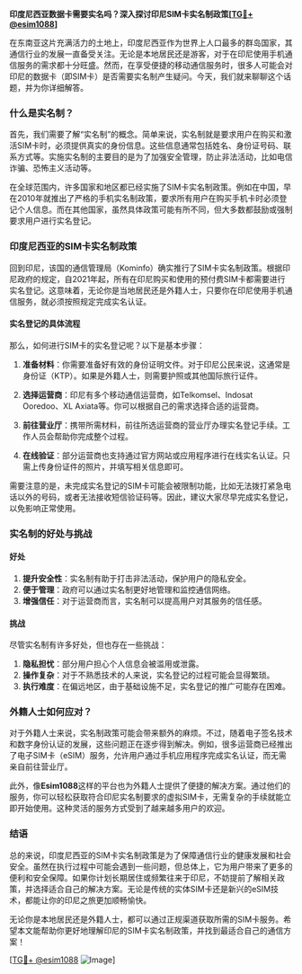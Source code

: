 **印度尼西亚数据卡需要实名吗？深入探讨印尼SIM卡实名制政策[[TG💪+ @esim1088](https://t.me/s/esim1088)]**

在东南亚这片充满活力的土地上，印度尼西亚作为世界上人口最多的群岛国家，其通信行业的发展一直备受关注。无论是本地居民还是游客，对于在印尼使用手机通信服务的需求都十分旺盛。然而，在享受便捷的移动通信服务时，很多人可能会对印尼的数据卡（即SIM卡）是否需要实名制产生疑问。今天，我们就来聊聊这个话题，并为你详细解答。

### 什么是实名制？

首先，我们需要了解“实名制”的概念。简单来说，实名制就是要求用户在购买和激活SIM卡时，必须提供真实的身份信息。这些信息通常包括姓名、身份证号码、联系方式等。实施实名制的主要目的是为了加强安全管理，防止非法活动，比如电信诈骗、恐怖主义活动等。

在全球范围内，许多国家和地区都已经实施了SIM卡实名制政策。例如在中国，早在2010年就推出了严格的手机实名制政策，要求所有用户在购买手机卡时必须登记个人信息。而在其他国家，虽然具体政策可能有所不同，但大多数都鼓励或强制要求用户进行实名登记。

### 印度尼西亚的SIM卡实名制政策

回到印尼，该国的通信管理局（Kominfo）确实推行了SIM卡实名制政策。根据印尼政府的规定，自2021年起，所有在印尼购买和使用的预付费SIM卡都需要进行实名登记。这意味着，无论你是当地居民还是外籍人士，只要你在印尼使用手机通信服务，就必须按照规定完成实名认证。

#### 实名登记的具体流程

那么，如何进行SIM卡的实名登记呢？以下是基本步骤：

1. **准备材料**：你需要准备好有效的身份证明文件。对于印尼公民来说，这通常是身份证（KTP）。如果是外籍人士，则需要护照或其他国际旅行证件。
   
2. **选择运营商**：印尼有多个移动通信运营商，如Telkomsel、Indosat Ooredoo、XL Axiata等。你可以根据自己的需求选择合适的运营商。

3. **前往营业厅**：携带所需材料，前往所选运营商的营业厅办理实名登记手续。工作人员会帮助你完成整个过程。

4. **在线验证**：部分运营商也支持通过官方网站或应用程序进行在线实名认证。只需上传身份证件的照片，并填写相关信息即可。

需要注意的是，未完成实名登记的SIM卡可能会被限制功能，比如无法拨打紧急电话以外的号码，或者无法接收短信验证码等。因此，建议大家尽早完成实名登记，以免影响正常使用。

### 实名制的好处与挑战

#### 好处

1. **提升安全性**：实名制有助于打击非法活动，保护用户的隐私安全。
2. **便于管理**：政府可以通过实名制更好地管理和监控通信网络。
3. **增强信任**：对于运营商而言，实名制可以提高用户对其服务的信任感。

#### 挑战

尽管实名制有许多好处，但也存在一些挑战：

1. **隐私担忧**：部分用户担心个人信息会被滥用或泄露。
2. **操作复杂**：对于不熟悉技术的人来说，实名登记的过程可能会显得繁琐。
3. **执行难度**：在偏远地区，由于基础设施不足，实名登记的推广可能存在困难。

### 外籍人士如何应对？

对于外籍人士来说，实名制政策可能会带来额外的麻烦。不过，随着电子签名技术和数字身份认证的发展，这些问题正在逐步得到解决。例如，很多运营商已经推出了电子SIM卡（eSIM）服务，允许用户通过手机应用程序完成实名认证，而无需亲自前往营业厅。

此外，像**Esim1088**这样的平台也为外籍人士提供了便捷的解决方案。通过他们的服务，你可以轻松获取符合印尼实名制要求的虚拟SIM卡，无需复杂的手续就能立即开始使用。这种灵活的服务方式受到了越来越多用户的欢迎。

### 结语

总的来说，印度尼西亚的SIM卡实名制政策是为了保障通信行业的健康发展和社会安全。虽然在执行过程中可能会遇到一些问题，但总体上，它为用户带来了更多的便利和安全保障。如果你计划长期居住或频繁往来于印尼，不妨提前了解相关政策，并选择适合自己的解决方案。无论是传统的实体SIM卡还是新兴的eSIM技术，都能让你的印尼之旅更加顺畅愉快。

无论你是本地居民还是外籍人士，都可以通过正规渠道获取所需的SIM卡服务。希望本文能帮助你更好地理解印尼的SIM卡实名制政策，并找到最适合自己的通信方案！

[[TG💪+ @esim1088](https://t.me/s/esim1088) ![Image](https://i.postimg.cc/4NQfJmqS/Snipaste-2025-05-13-00-14-12.png)]